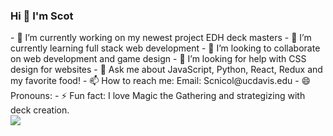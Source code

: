 ### Hi 👋 I'm Scot 

  <ls>
- 🔭 I’m currently working on my newest project EDH deck masters
- 🌱 I’m currently learning full stack web development
- 👯 I’m looking to collaborate on web development and game design
- 🤔 I’m looking for help with CSS design for websites
- 💬 Ask me about JavaScript, Python, React, Redux and my favorite food!
- 📫 How to reach me: Email: Scnicol@ucdavis.edu
- 😄 Pronouns: 
- ⚡ Fun fact: I love Magic the Gathering and strategizing with deck creation. 
</ls>

<div id="header" >

<img src="https://media.giphy.com/media/SWoSkN6DxTszqIKEqv/giphy.gif)https://media.giphy.com/media/SWoSkN6DxTszqIKEqv/giphy.gif">
</div>
